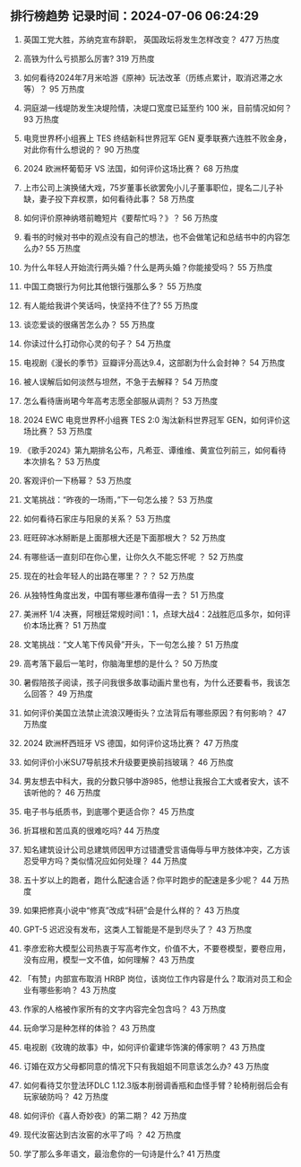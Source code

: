 
## 排行榜趋势 记录时间：2024-07-06 06:24:29
  
  1. 英国工党大胜，苏纳克宣布辞职， 英国政坛将发生怎样改变？ 477 万热度
    
  2. 高铁为什么亏损那么厉害? 319 万热度
    
  3. 如何看待2024年7月米哈游《原神》玩法改革（历练点累计，取消迟滞之水等）？ 95 万热度
    
  4. 洞庭湖一线堤防发生决堤险情，决堤口宽度已延至约 100 米，目前情况如何？ 93 万热度
    
  5. 电竞世界杯小组赛上 TES 终结新科世界冠军 GEN 夏季联赛六连胜不败金身，对此你有什么想说的？ 90 万热度
    
  6. 2024 欧洲杯葡萄牙 VS 法国，如何评价这场比赛？ 68 万热度
    
  7. 上市公司上演换储大戏，75岁董事长欲罢免小儿子董事职位，提名二儿子补缺，妻子投下弃权票，如何看待此事？ 58 万热度
    
  8. 如何评价原神纳塔前瞻短片《要帮忙吗？》？ 56 万热度
    
  9. 看书的时候对书中的观点没有自己的想法，也不会做笔记和总结书中的内容怎么办? 55 万热度
    
  10. 为什么年轻人开始流行两头婚？什么是两头婚？你能接受吗？ 55 万热度
    
  11. 中国工商银行为何比其他银行强那么多？ 55 万热度
    
  12. 有人能给我讲个笑话吗，快坚持不住了? 55 万热度
    
  13. 谈恋爱谈的很痛苦怎么办？ 55 万热度
    
  14. 你读过什么打动你心灵的句子？ 54 万热度
    
  15. 电视剧《漫长的季节》豆瓣评分高达9.4，这部剧为什么会封神？ 54 万热度
    
  16. 被人误解后如何淡然与坦然，不急于去解释？ 54 万热度
    
  17. 怎么看待唐尚珺今年高考志愿全部服从调剂？ 53 万热度
    
  18. 2024 EWC 电竞世界杯小组赛 TES 2:0 淘汰新科世界冠军 GEN，如何评价这场比赛？ 53 万热度
    
  19. 《歌手2024》第九期排名公布，凡希亚、谭维维、黄宣位列前三，如何看待本次排名？ 53 万热度
    
  20. 客观评价一下杨幂？ 53 万热度
    
  21. 文笔挑战：“昨夜的一场雨，”下一句怎么接？ 53 万热度
    
  22. 如何看待石家庄与阳泉的关系？ 53 万热度
    
  23. 旺旺碎冰冰掰断是上面那根大还是下面那根大？ 52 万热度
    
  24. 有哪些话一直刻印在你心里，让你久久不能忘怀呢 ？ 52 万热度
    
  25. 现在的社会年轻人的出路在哪里？？？ 52 万热度
    
  26. 从独特性角度出发，中国有哪些瀑布值得一去？ 51 万热度
    
  27. 美洲杯 1/4 决赛，阿根廷常规时间1：1，点球大战4：2战胜厄瓜多尔，如何评价本场比赛？ 51 万热度
    
  28. 文笔挑战：“文人笔下传风骨”开头，下一句怎么接？ 51 万热度
    
  29. 高考落下最后一笔时，你脑海里想的是什么？ 50 万热度
    
  30. 暑假陪孩子阅读，孩子问我很多故事动画片里也有，为什么还要看书，我该怎么回答？ 49 万热度
    
  31. 如何评价美国立法禁止流浪汉睡街头？立法背后有哪些原因？有何影响？ 47 万热度
    
  32. 2024 欧洲杯西班牙 VS 德国，如何评价这场比赛？ 47 万热度
    
  33. 如何评价小米SU7导航技术升级要更换前挡玻璃？ 46 万热度
    
  34. 男友想去中科大，我的分数只够中游985，他想让我报合工大或者安大，该不该听他的？ 46 万热度
    
  35. 电子书与纸质书，到底哪个更适合你？ 45 万热度
    
  36. 折耳根和苦瓜真的很难吃吗? 44 万热度
    
  37. 知名建筑设计公司总建筑师因甲方过错遭受言语侮辱与甲方肢体冲突，乙方该忍受甲方吗？类似情况应如何处理？ 44 万热度
    
  38. 五十岁以上的跑者，跑什么配速合适？你平时跑步的配速是多少呢？ 44 万热度
    
  39. 如果把修真小说中“修真”改成“科研”会是什么样的？ 43 万热度
    
  40. GPT-5 迟迟没有发布，这类人工智能是不是到尽头了？ 43 万热度
    
  41. 李彦宏称大模型公司热衷于写高考作文，价值不大，不要卷模型，要卷应用，没有应用，模型一文不值，如何理解？ 43 万热度
    
  42. 「有赞」内部宣布取消 HRBP 岗位，该岗位工作内容是什么？取消对员工和企业有哪些影响？ 43 万热度
    
  43. 作家的人格被作家所有的文字内容完全包含吗？ 43 万热度
    
  44. 玩命学习是种怎样的体验？ 43 万热度
    
  45. 电视剧《玫瑰的故事》中，如何评价霍建华饰演的傅家明？ 43 万热度
    
  46. 订婚在双方父母都同意的情况下只有我姐姐不同意该怎么办? 43 万热度
    
  47. 如何看待艾尔登法环DLC 1.12.3版本削弱调香瓶和血怪手臂？轮椅削弱后会有玩家破防吗？ 42 万热度
    
  48. 如何评价《喜人奇妙夜》的第二期？ 42 万热度
    
  49. 现代汝窑达到古汝窑的水平了吗 ？ 42 万热度
    
  50. 学了那么多年语文，最治愈你的一句诗是什么? 41 万热度
    
